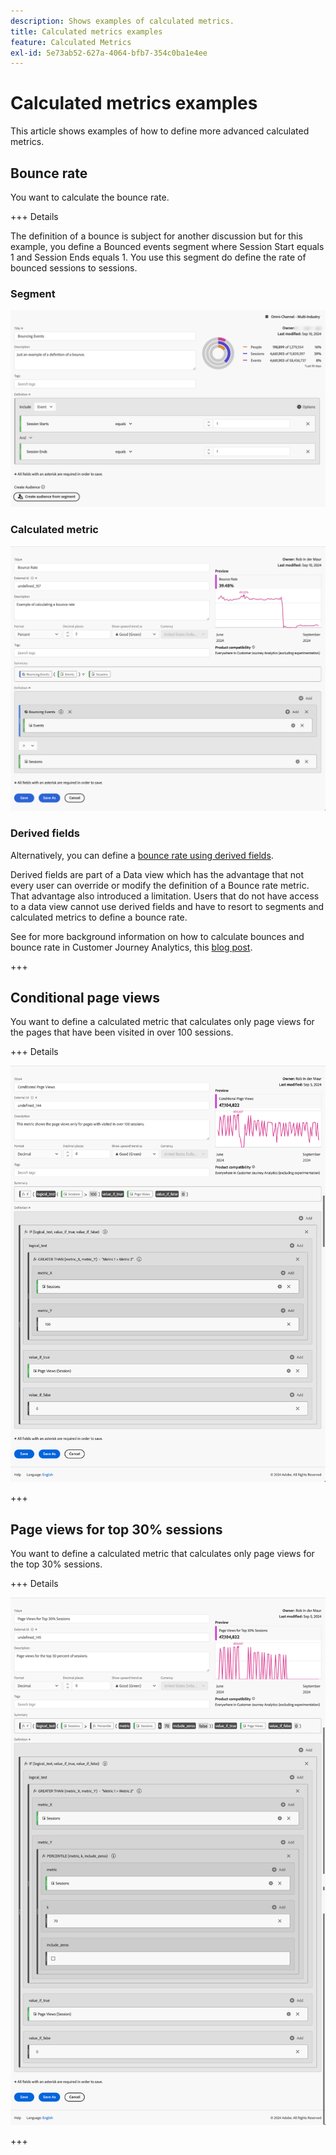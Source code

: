 ```yaml
---
description: Shows examples of calculated metrics.
title: Calculated metrics examples
feature: Calculated Metrics
exl-id: 5e73ab52-627a-4064-bfb7-354c0ba1e4ee
---
```

# Calculated metrics examples

This article shows examples of how to define more advanced calculated metrics.

## Bounce rate

You want to calculate the bounce rate. 

+++ Details

The definition of a bounce is subject for another discussion but for this example, you define a Bounced events segment where Session Start equals 1 and Session Ends equals 1. You use this segment do define the rate of bounced sessions to sessions.


### Segment

![Bouncing events](assets/example-bounce-bouncedevents.png)

### Calculated metric

![Bounce rate](assets/example-bounce-rate.png)


### Derived fields

Alternatively, you can define a [bounce rate using derived fields](/help/data-views/derived-fields/derived-fields.md#bounces).

Derived fields are part of a Data view which has the advantage that not every user can override or modify the definition of a Bounce rate metric. That advantage also introduced a limitation. Users that do not have access to a data view cannot use derived fields and have to resort to segments and calculated metrics to define a bounce rate.

See for more background information on how to calculate bounces and bounce rate in Customer Journey Analytics, this [blog post](https://experienceleaguecommunities.adobe.com/t5/adobe-analytics-blogs/calculating-bounces-amp-bounce-rate-in-adobe-customer-journey/ba-p/706446).

+++


## Conditional page views

You want to define a calculated metric that calculates only page views for the pages that have been visited in over 100 sessions.

+++ Details 

![Conditional page views](assets/conditional-page-views.png)

+++

## Page views for top 30% sessions

You want to define a calculated metric that calculates only page views for the top 30% sessions.

+++ Details

![Top 30% page views](assets/top30-page-views.png)

+++
